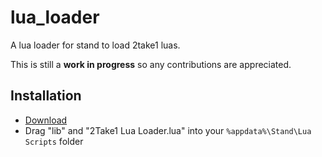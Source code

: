 # lua_loader

A lua loader for stand to load 2take1 luas.

This is still a **work in progress** so any contributions are appreciated.

## Installation

- [Download](https://github.com/Murten101/lua_loader/archive/refs/heads/main.zip)
- Drag "lib" and "2Take1 Lua Loader.lua" into your `%appdata%\Stand\Lua Scripts` folder
